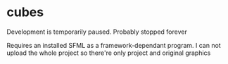 # cubes
Development is temporarily paused. Probably stopped forever

Requires an installed SFML as a framework-dependant program. I can not upload the whole project so there're only project and original graphics
